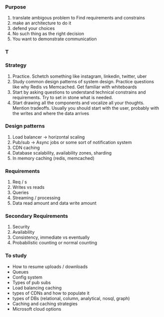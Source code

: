 
### Purpose
1. translate ambigous problem to Find requirements and constrains
2. make an architecture to do it
3. defend your choices
4. No such thing as the right decision
5. You want to demonstrate communication

### T
### Strategy
1. Practice. Schetch something like instagram, linkedin, twitter, uber
2. Study common design patterns of system design. Practice questions like why Redis vs Memcached. Get familiar with whiteboards
3. Start by asking questions to understand technical constrains and requirements. Try to set in stone what is needed.
4. Start drawing all the components and vocalize all your thoughts. Mention tradeoffs. Usually you should start with the user, probably with the writes and where the data arrives

### Design patterns

1. Load balancer -> horizontal scaling
2. Pub/sub -> Async jobs or some sort of notification system
3. CDN caching 
4. Database scalability, availability zones, sharding
5. In memory caching (redis, memcached)

### Requirements
1. Req / s
2. Writes vs reads
3. Queries
4. Streaming / processing
5. Data read amount and data write amount

### Secondary Requirements
1. Security
2. Availability
3. Consistency, immediate vs eventually
4. Probabilistic counting or normal counting

### To study
- How to resume uploads / downloads
- Queues
- Config system
- Types of pub subs
- Load balancing caching
- types of CDNs and how to populate it
- types of DBs (relational, column, analytical, nosql, graph)
- Caching and caching strategies
- Microsoft cloud options